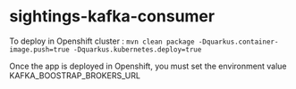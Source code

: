 # sightings-kafka-consumer
To deploy in Openshift cluster : 
`mvn clean package -Dquarkus.container-image.push=true -Dquarkus.kubernetes.deploy=true`

Once the app is deployed in Openshift, you must set the environment value KAFKA_BOOSTRAP_BROKERS_URL

